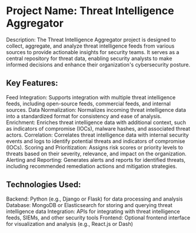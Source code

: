 # Project Name: Threat Intelligence Aggregator
Description:
The Threat Intelligence Aggregator project is designed to collect, aggregate, and analyze threat intelligence feeds from various sources to provide actionable insights for security teams. It serves as a central repository for threat data, enabling security analysts to make informed decisions and enhance their organization's cybersecurity posture.

## Key Features:

Feed Integration: Supports integration with multiple threat intelligence feeds, including open-source feeds, commercial feeds, and internal sources.
Data Normalization: Normalizes incoming threat intelligence data into a standardized format for consistency and ease of analysis.
Enrichment: Enriches threat intelligence data with additional context, such as indicators of compromise (IOCs), malware hashes, and associated threat actors.
Correlation: Correlates threat intelligence data with internal security events and logs to identify potential threats and indicators of compromise (IOCs).
Scoring and Prioritization: Assigns risk scores or priority levels to threats based on their severity, relevance, and impact on the organization.
Alerting and Reporting: Generates alerts and reports for identified threats, including recommended remediation actions and mitigation strategies.

## Technologies Used:

Backend: Python (e.g., Django or Flask) for data processing and analysis
Database: MongoDB or Elasticsearch for storing and querying threat intelligence data
Integration: APIs for integrating with threat intelligence feeds, SIEMs, and other security tools
Frontend: Optional frontend interface for visualization and analysis (e.g., React.js or Dash)
